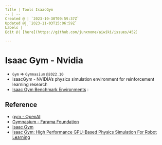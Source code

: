```yaml
---
Title | Tools IsaacGym
-- | --
Created @ | `2023-10-30T09:59:37Z`
Updated @| `2023-11-03T15:06:59Z`
Labels | ``
Edit @| [here](https://github.com/junxnone/aiwiki/issues/452)

---
```

# Isaac Gym - Nvidia
- `Gym` => `Gymnasium` `@2022.10`
- IsaacGym - NVIDIA’s physics simulation environment for reinforcement learning research
- [Isaac Gym Benchmark Environments](https://github.com/NVIDIA-Omniverse/IsaacGymEnvs?tab=readme-ov-file#isaac-gym-benchmark-environments) : 


## Reference
- [gym - OpenAI](https://github.com/openai/gym)
- [Gymnasium - Farama Foundation](https://github.com/Farama-Foundation/Gymnasium)
- [Isaac Gym](https://developer.nvidia.com/isaac-gym)
- [Isaac Gym: High Performance GPU-Based Physics Simulation For Robot Learning](https://sites.google.com/view/isaacgym-nvidia)


